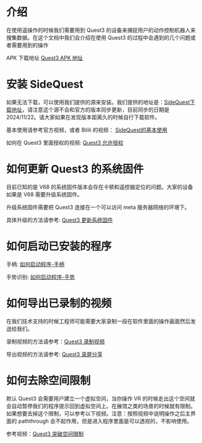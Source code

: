# 介绍

在使用遥操作的时候我们需要用到 Quest3 的设备来捕捉用户的动作控制机器人来搜集数据。在这个文档中我们会介绍在使用 Quest3 的过程中会遇到的几个问题或者需要用到的操作

APK 下载地址 [Quest3 APK 地址](/basic_usage/kuavo_ros1_workspace/#11-在-meta-quest3-上安装所提供的-apk "Quest3 APK 地址")

# 安装 SideQuest

如果无法下载，可以使用我们提供的源来安装。我们提供的地址是：[SideQuest下载地址](https://kuavo.lejurobot.com/Quest_apks/SideQuest-Setup-0.10.42-x64-win.exe "SideQuest 下载地址")，请注意这个源不会和官方的版本同步更新，目前同步的日期是 2024/11/22。请大家如果在发现版本距离久的时候自行下载软件。

基本使用请参考官方视频，或者 Bilili 的视频： [SideQuest的基本使用](https://www.bilibili.com/video/BV1uY41157Ki/?share_source=copy_web&vd_source=2d815abfceff1874dd081e6eb77cc262 "SideQuest基本使用")

如何在 Quest3 里面授权的视频: [Quest3 允许授权](https://www.bilibili.com/video/BV1zzBiYqE8m/?share_source=copy_web&vd_source=2d815abfceff1874dd081e6eb77cc262 "Quest3 允许授权")

# 如何更新 Quest3 的系统固件

目前已知的是 V68 的系统固件版本会存在卡顿和遥控器定位的问题。大家的设备如果是 V68 需要升级系统固件。

升级系统固件需要把 Quest3 连接在一个可以访问 meta 服务器网络的环境下。

具体升级的方法请参考: [Quest3 更新系统固件](https://www.bilibili.com/video/BV1FBBiYMEp4/?share_source=copy_web&vd_source=2d815abfceff1874dd081e6eb77cc262 "Quest3 更新系统固件")

# 如何启动已安装的程序

手柄: [如何启动程序-手柄](https://www.bilibili.com/video/BV1EBBiYKE9B/?share_source=copy_web&vd_source=2d815abfceff1874dd081e6eb77cc262 "如何启动程序-手柄")

手势识别: [如何启动程序-手势](https://www.bilibili.com/video/BV1JBBiYMEmK/?share_source=copy_web&vd_source=2d815abfceff1874dd081e6eb77cc262 "如何启动程序-手势")

# 如何导出已录制的视频

在我们技术支持的时候工程师可能需要大家录制一段在软件里面的操作画面然后发送给我们。

录制视频的方法请参考：[Quest3 录制视频](https://www.bilibili.com/video/BV1U7411p7h2/?share_source=copy_web&vd_source=2d815abfceff1874dd081e6eb77cc262 "Quest3 录制视频")

导出视频的方法请参考: [Quest3 录屏分享](https://www.bilibili.com/video/BV1fzBiYiEa2/?share_source=copy_web&vd_source=2d815abfceff1874dd081e6eb77cc262 "Quest3 录屏分享")

# 如何去除空间限制

默认 Quest3 会需要用户建立一个虚拟空间，当你操作 VR 的时候走出这个空间就会自动暂停我们的程序提示回到虚拟空间上。在展馆之类的场景的时候就有限制。如果想要去掉这个限制，可以参考以下视频。注意：按照视频中说明操作之后主界面的 paththrough 会不起作用，但是进入程序里面是可以透视的，不影响使用。

参考视频：[Quest3 突破空间限制](https://www.bilibili.com/video/BV1iYzwYqEwt/?share_source=copy_web&vd_source=2d815abfceff1874dd081e6eb77cc262 "Quest3 突破空间限制")

